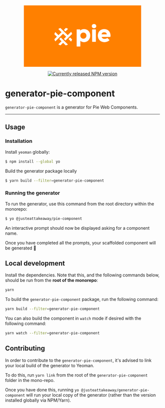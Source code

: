 <p align="center">
  <img align="center" src="../../../readme_image.png" height="200" alt="">
</p>

<p align="center">
  <a href="https://www.npmjs.com/@justeattakeaway/generator-pie-component">
    <img alt="Currently released NPM version" src="https://img.shields.io/npm/v/@justeattakeaway/generator-pie-component.svg">
  </a>
</p>

# generator-pie-component

`generator-pie-component` is a generator for Pie Web Components.

---

## Usage

### Installation

Install `yeoman` globally:

```sh
$ npm install --global yo
```

Build the generator package locally
```sh
$ yarn build --filter=generator-pie-component
```

### Running the generator

To run the generator, use this command from the root directory within the monorepo:

```sh
$ yo @justeattakeaway/pie-component
```

An interactive prompt should now be displayed asking for a component name.

Once you have completed all the prompts, your scaffolded component will be generated 🎉

## Local development

Install the dependencies. Note that this, and the following commands below, should be run from the **root of the monorepo**:

```bash
yarn
```

To build the `generator-pie-component` package, run the following command:

```bash
yarn build --filter=generator-pie-component
```

You can also build the component in `watch` mode if desired with the following command:

```bash
yarn watch --filter=generator-pie-component
```

## Contributing

In order to contribute to the `generator-pie-component`, it's advised to link your local build of the generator to Yeoman.

To do this, run `yarn link` from the root of the `generator-pie-component` folder in the mono-repo.

Once you have done this, running `yo @justeattakeaway/generator-pie-component` will run your local copy of the generator (rather than the version installed globally via NPM/Yarn).
